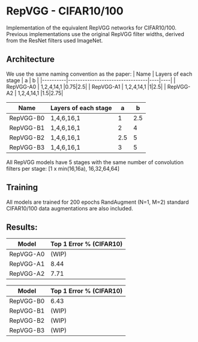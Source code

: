 # RepVGG - CIFAR10/100
Implementation of the equivalent RepVGG networks for CIFAR10/100. Previous implementations use the original RepVGG filter widths, derived from the ResNet filters used ImageNet. 

## Architecture
We use the same naming convention as the paper:
| Name    | Layers of each stage        | a | b |
|----------|---------------------------------|----|----|
| RepVGG-A0 | 1,2,4,14,1                     |0.75|2.5|
| RepVGG-A1 | 1,2,4,14,1                     |1|2.5|
| RepVGG-A2 | 1,2,4,14,1                     |1.5|2.75|

| Name    | Layers of each stage        | a | b |
|----------|---------------------------------|----|----|
| RepVGG-B0 | 1,4,6,16,1                     | 1 |2.5|
| RepVGG-B1 | 1,4,6,16,1                     |2|4|
| RepVGG-B2 | 1,4,6,16,1                     |2.5|5|
| RepVGG-B3 | 1,4,6,16,1                     |3|5|

All RepVGG models have 5 stages with the same number of convolution filters per stage:
[1 x min(16,16a), 16,32,64,64]

## Training

All models are trained for 200 epochs RandAugment (N=1, M=2) standard CIFAR10/100 data augmentations are also included. 


## Results:

| Model    | Top 1 Error %  (CIFAR10)        |
|----------|---------------------------------|
| RepVGG-A0 | (WIP)                           |
| RepVGG-A1 | 8.44                            |
| RepVGG-A2 | 7.71                            |

| Model    | Top 1 Error %  (CIFAR10)        |
|----------|---------------------------------|
| RepVGG-B0 | 6.43                           |
| RepVGG-B1 | (WIP)                           |
| RepVGG-B2 | (WIP)                           |
| RepVGG-B3 | (WIP)                           |
